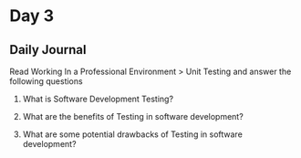# Day 3

## Daily Journal
Read Working In a Professional Environment > Unit Testing and answer the following questions
1. What is Software Development Testing?

2. What are the benefits of Testing in software development?

3. What are some potential drawbacks of Testing in software development?